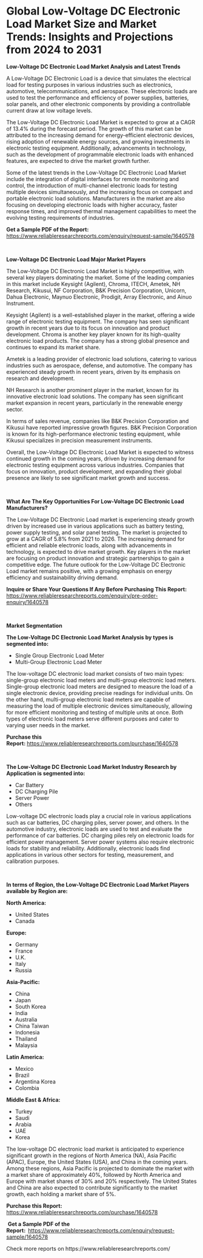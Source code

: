 <p><h1>Global Low-Voltage DC Electronic Load Market Size and Market Trends: Insights and Projections from 2024 to 2031</h1></p><p><strong>Low-Voltage DC Electronic Load Market Analysis and Latest Trends</strong></p>
<p><p>A Low-Voltage DC Electronic Load is a device that simulates the electrical load for testing purposes in various industries such as electronics, automotive, telecommunications, and aerospace. These electronic loads are used to test the performance and efficiency of power supplies, batteries, solar panels, and other electronic components by providing a controllable current draw at low voltage levels.</p><p>The Low-Voltage DC Electronic Load Market is expected to grow at a CAGR of 13.4% during the forecast period. The growth of this market can be attributed to the increasing demand for energy-efficient electronic devices, rising adoption of renewable energy sources, and growing investments in electronic testing equipment. Additionally, advancements in technology, such as the development of programmable electronic loads with enhanced features, are expected to drive the market growth further.</p><p>Some of the latest trends in the Low-Voltage DC Electronic Load Market include the integration of digital interfaces for remote monitoring and control, the introduction of multi-channel electronic loads for testing multiple devices simultaneously, and the increasing focus on compact and portable electronic load solutions. Manufacturers in the market are also focusing on developing electronic loads with higher accuracy, faster response times, and improved thermal management capabilities to meet the evolving testing requirements of industries.</p></p>
<p><strong>Get a Sample PDF of the Report:&nbsp;</strong> <a href="https://www.reliableresearchreports.com/enquiry/request-sample/1640578">https://www.reliableresearchreports.com/enquiry/request-sample/1640578</a></p>
<p>&nbsp;</p>
<p><strong>Low-Voltage DC Electronic Load Major Market Players</strong></p>
<p><p>The Low-Voltage DC Electronic Load Market is highly competitive, with several key players dominating the market. Some of the leading companies in this market include Keysight (Agilent), Chroma, ITECH, Ametek, NH Research, Kikusui, NF Corporation, B&K Precision Corporation, Unicorn, Dahua Electronic, Maynuo Electronic, Prodigit, Array Electronic, and Ainuo Instrument.</p><p>Keysight (Agilent) is a well-established player in the market, offering a wide range of electronic testing equipment. The company has seen significant growth in recent years due to its focus on innovation and product development. Chroma is another key player known for its high-quality electronic load products. The company has a strong global presence and continues to expand its market share.</p><p>Ametek is a leading provider of electronic load solutions, catering to various industries such as aerospace, defense, and automotive. The company has experienced steady growth in recent years, driven by its emphasis on research and development.</p><p>NH Research is another prominent player in the market, known for its innovative electronic load solutions. The company has seen significant market expansion in recent years, particularly in the renewable energy sector.</p><p>In terms of sales revenue, companies like B&K Precision Corporation and Kikusui have reported impressive growth figures. B&K Precision Corporation is known for its high-performance electronic testing equipment, while Kikusui specializes in precision measurement instruments.</p><p>Overall, the Low-Voltage DC Electronic Load Market is expected to witness continued growth in the coming years, driven by increasing demand for electronic testing equipment across various industries. Companies that focus on innovation, product development, and expanding their global presence are likely to see significant market growth and success.</p></p>
<p>&nbsp;</p>
<p><strong>What Are The Key Opportunities For Low-Voltage DC Electronic Load Manufacturers?</strong></p>
<p><p>The Low-Voltage DC Electronic Load market is experiencing steady growth driven by increased use in various applications such as battery testing, power supply testing, and solar panel testing. The market is projected to grow at a CAGR of 5.8% from 2021 to 2026. The increasing demand for efficient and reliable electronic loads, along with advancements in technology, is expected to drive market growth. Key players in the market are focusing on product innovation and strategic partnerships to gain a competitive edge. The future outlook for the Low-Voltage DC Electronic Load market remains positive, with a growing emphasis on energy efficiency and sustainability driving demand.</p></p>
<p><strong>Inquire or Share Your Questions If Any Before Purchasing This Report:</strong> <a href="https://www.reliableresearchreports.com/enquiry/pre-order-enquiry/1640578">https://www.reliableresearchreports.com/enquiry/pre-order-enquiry/1640578</a></p>
<p>&nbsp;</p>
<p><strong>Market Segmentation</strong></p>
<p><strong>The Low-Voltage DC Electronic Load Market Analysis by types is segmented into:</strong></p>
<p><ul><li>Single Group Electronic Load Meter</li><li>Multi-Group Electronic Load Meter</li></ul></p>
<p><p>The low-voltage DC electronic load market consists of two main types: single-group electronic load meters and multi-group electronic load meters. Single-group electronic load meters are designed to measure the load of a single electronic device, providing precise readings for individual units. On the other hand, multi-group electronic load meters are capable of measuring the load of multiple electronic devices simultaneously, allowing for more efficient monitoring and testing of multiple units at once. Both types of electronic load meters serve different purposes and cater to varying user needs in the market.</p></p>
<p><strong>Purchase this Report:&nbsp;</strong><a href="https://www.reliableresearchreports.com/purchase/1640578">https://www.reliableresearchreports.com/purchase/1640578</a></p>
<p>&nbsp;</p>
<p><strong>The Low-Voltage DC Electronic Load Market Industry Research by Application is segmented into:</strong></p>
<p><ul><li>Car Battery</li><li>DC Charging Pile</li><li>Server Power</li><li>Others</li></ul></p>
<p><p>Low-voltage DC electronic loads play a crucial role in various applications such as car batteries, DC charging piles, server power, and others. In the automotive industry, electronic loads are used to test and evaluate the performance of car batteries. DC charging piles rely on electronic loads for efficient power management. Server power systems also require electronic loads for stability and reliability. Additionally, electronic loads find applications in various other sectors for testing, measurement, and calibration purposes.</p></p>
<p>&nbsp;</p>
<p><strong>In terms of Region, the Low-Voltage DC Electronic Load Market Players available by Region are:</strong></p>
<p>
    <p> <strong> North America: </strong>
        <ul>
            <li>United States</li>
            <li>Canada</li>
        </ul>
        </p> 
    <p> <strong> Europe: </strong>
        <ul>
            <li>Germany</li>
            <li>France</li>
            <li>U.K.</li>
            <li>Italy</li>
            <li>Russia</li>
        </ul>
        </p> 
    <p> <strong> Asia-Pacific: </strong>
        <ul>
            <li>China</li>
            <li>Japan</li>
            <li>South Korea</li>
            <li>India</li>
            <li>Australia</li>
            <li>China Taiwan</li>
            <li>Indonesia</li>
            <li>Thailand</li>
            <li>Malaysia</li>
        </ul>
        </p> 
    <p> <strong> Latin America: </strong>
        <ul>
            <li>Mexico</li>
            <li>Brazil</li>
            <li>Argentina Korea</li>
            <li>Colombia</li>
        </ul>
        </p> 
    <p> <strong> Middle East & Africa: </strong>
        <ul>
            <li>Turkey</li>
            <li>Saudi</li>
            <li>Arabia</li>
            <li>UAE</li>
            <li>Korea</li>
        </ul>
    </p>
    </p>
<p><p>The low-voltage DC electronic load market is anticipated to experience significant growth in the regions of North America (NA), Asia Pacific (APAC), Europe, the United States (USA), and China in the coming years. Among these regions, Asia Pacific is projected to dominate the market with a market share of approximately 40%, followed by North America and Europe with market shares of 30% and 20% respectively. The United States and China are also expected to contribute significantly to the market growth, each holding a market share of 5%.</p></p>
<p><strong>Purchase this Report: </strong><a href="https://www.reliableresearchreports.com/purchase/1640578">https://www.reliableresearchreports.com/purchase/1640578</a></p>
<p>&nbsp;<strong>Get a Sample PDF of the Report:&nbsp;&nbsp;</strong><a href="https://www.reliableresearchreports.com/enquiry/request-sample/1640578">https://www.reliableresearchreports.com/enquiry/request-sample/1640578</a></p>
<p><strong></strong></p>
<p>Check more reports on https://www.reliableresearchreports.com/</p>